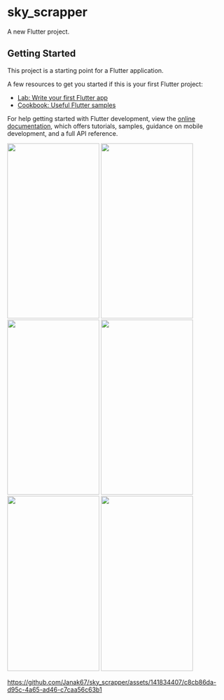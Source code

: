 # sky_scrapper

A new Flutter project.

## Getting Started

This project is a starting point for a Flutter application.

A few resources to get you started if this is your first Flutter project:

- [Lab: Write your first Flutter app](https://docs.flutter.dev/get-started/codelab)
- [Cookbook: Useful Flutter samples](https://docs.flutter.dev/cookbook)

For help getting started with Flutter development, view the
[online documentation](https://docs.flutter.dev/), which offers tutorials,
samples, guidance on mobile development, and a full API reference.
<p>
  <img src = "https://github.com/Janak67/sky_scrapper/assets/141834407/7456973c-0455-4aa5-a57b-38bb735a07b1" height="400" width="210">
  <img src = "https://github.com/Janak67/sky_scrapper/assets/141834407/5108477c-31e8-4091-a936-931f925c0bc1" height="400" width="210">
  <img src = "https://github.com/Janak67/sky_scrapper/assets/141834407/9814ff10-8ea2-4310-a616-f3d599c7ff8c" height="400" width="210">
  <img src = "https://github.com/Janak67/sky_scrapper/assets/141834407/d9d2bce0-4167-4983-a4d5-7332b99c4956" height="400" width="210">
  <img src = "https://github.com/Janak67/sky_scrapper/assets/141834407/3bc2195c-6993-4208-ab07-532298a240e8" height="400" width="210">
  <img src = "https://github.com/Janak67/sky_scrapper/assets/141834407/93b19753-8730-48e0-96e0-7ac15ce1decc" height="400" width="210">
</p>

https://github.com/Janak67/sky_scrapper/assets/141834407/c8cb86da-d95c-4a65-ad46-c7caa56c63b1

